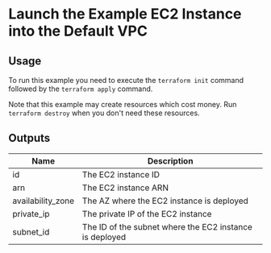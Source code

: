 # Launch the Example EC2 Instance into the Default VPC #

## Usage ##

To run this example you need to execute the `terraform init` command
followed by the `terraform apply` command.

Note that this example may create resources which cost money. Run
`terraform destroy` when you don't need these resources.

## Outputs ##

| Name | Description |
|------|-------------|
| id | The EC2 instance ID  |
| arn | The EC2 instance ARN |
| availability_zone | The AZ where the EC2 instance is deployed |
| private_ip | The private IP of the EC2 instance |
| subnet_id | The ID of the subnet where the EC2 instance is deployed |
